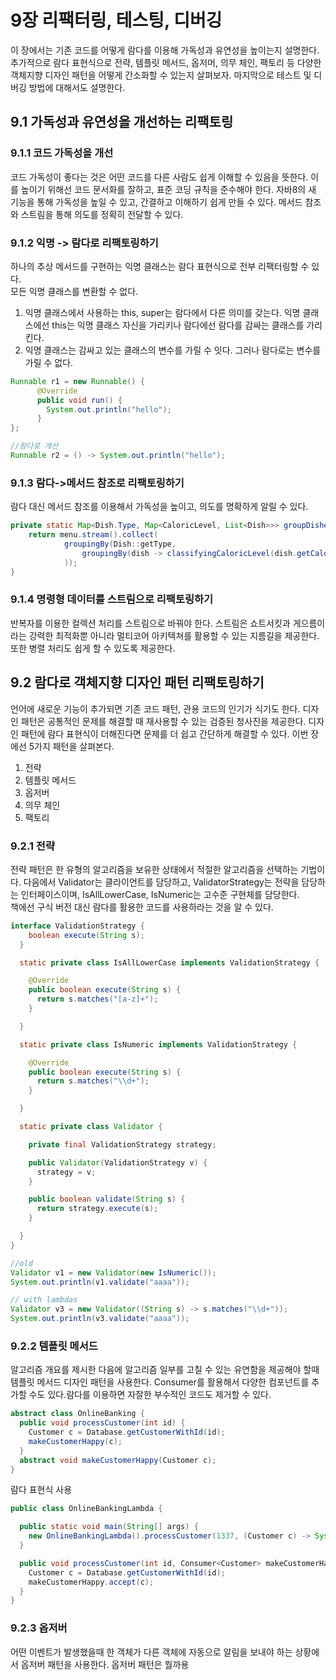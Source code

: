 # 9장 리팩터링, 테스팅, 디버깅
이 장에서는 기존 코드를 어떻게 람다를 이용해 가독성과 유연성을 높이는지 설명한다.
추가적으로 람다 표현식으로 전략, 템플릿 메서드, 옵저머, 의무 체인, 팩토리 등 다양한 객체지향 디자인 패턴을 어떻게
간소화할 수 있는지 살펴보자. 마지막으로 테스트 및 디버깅 방법에 대해서도 설명한다.

## 9.1 가독성과 유연성을 개선하는 리팩토링
### 9.1.1 코드 가독성을 개선
코드 가독성이 좋다는 것은 어떤 코드를 다른 사람도 쉽게 이해할 수 있음을 뜻한다.
이를 높이기 위해선 코드 문서화를 잘하고, 표준 코딩 규칙을 준수해야 한다.
자바8의 새 기능을 통해 가독성을 높일 수 있고, 간결하고 이해하기 쉽게 만들 수 있다.
메서드 참조와 스트림을 통해 의도를 정확히 전달할 수 있다.

### 9.1.2 익명 -> 람다로 리팩토링하기
하나의 추상 메서드를 구현하는 익명 클래스는 람다 표현식으로 전부 리팩터링할 수 있다.  
모든 익명 클래스를 변환할 수 없다.
1. 익명 클래스에서 사용하는 this, super는 람다에서 다른 의미를 갖는다. 익명 클래스에선 this는 익명 클래스 자신을 가리키나 람다에선 람다를 감싸는 클래스를 가리킨다.
2. 익명 클래스는 감싸고 있는 클래스의 변수를 가릴 수 잇다. 그러나 람다로는 변수를 가릴 수 없다.
````java
Runnable r1 = new Runnable() {
      @Override
      public void run() {
        System.out.println("hello");
      }
};

//람다로 개선
Runnable r2 = () -> System.out.println("hello");
````

### 9.1.3 람다->메서드 참조로 리팩토링하기
람다 대신 메서드 참조를 이용해서 가독성을 높이고, 의도를 명확하게 알릴 수 있다.
```java
private static Map<Dish.Type, Map<CaloricLevel, List<Dish>>> groupDishedByTypeAndCaloricLevel() {
    return menu.stream().collect(
            groupingBy(Dish::getType,
                groupingBy(dish -> classifyingCaloricLevel(dish.getCalories()))
            ));
}
```

### 9.1.4 명령형 데이터를 스트림으로 리팩토링하기
반복자를 이용한 컬렉션 처리를 스트림으로 바꿔야 한다. 스트림은 쇼트서킷과 게으름이라는 강력한 최적화뿐 아니라
멀티코어 아키텍쳐를 활용할 수 있는 지름길을 제공한다. 또한 병렬 처리도 쉽게 할 수 있도록 제공한다.

## 9.2 람다로 객체지향 디자인 패턴 리팩토링하기
언어에 새로운 기능이 추가되면 기존 코드 패턴, 관용 코드의 인기가 식기도 한다. 디자인 패턴은 공통적인 문제를
해결할 때 재사용할 수 있는 검증된 청사진을 제공한다. 디자인 패턴에 람다 표현식이 더해진다면 문제를 더 쉽고 간단하게
해결할 수 있다.
이번 장에선 5가지 패턴을 살펴본다.
1. 전략
2. 템플릿 메서드
3. 옵저버
4. 의무 체인
5. 팩토리

### 9.2.1 전략
전략 패턴은 한 유형의 알고리즘을 보유한 상태에서 적절한 알고리즘을 선택하는 기법이다.
다음에서 Validator는 클라이언트를 담당하고, ValidatorStrategy는 전략을 담당하는 인터페이스이며,
IsAllLowerCase, IsNumeric는 고수준 구현체를 담당한다.  
책에선 구식 버전 대신 람다를 활용한 코드를 사용하라는 것을 알 수 있다.
```java
interface ValidationStrategy {
    boolean execute(String s);
  }

  static private class IsAllLowerCase implements ValidationStrategy {

    @Override
    public boolean execute(String s) {
      return s.matches("[a-z]+");
    }

  }

  static private class IsNumeric implements ValidationStrategy {

    @Override
    public boolean execute(String s) {
      return s.matches("\\d+");
    }

  }

  static private class Validator {

    private final ValidationStrategy strategy;

    public Validator(ValidationStrategy v) {
      strategy = v;
    }

    public boolean validate(String s) {
      return strategy.execute(s);
    }

  }
}

//old
Validator v1 = new Validator(new IsNumeric());
System.out.println(v1.validate("aaaa"));

// with lambdas
Validator v3 = new Validator((String s) -> s.matches("\\d+"));
System.out.println(v3.validate("aaaa"));
```

### 9.2.2 템플릿 메서드
알고리즘 개요를 제시한 다음에 알고리즘 일부를 고칠 수 있는 유연함을 제공해야 할때 템플릿 메서드 디자인 패턴을 사용한다.
Consumer를 활용해서 다양한 컴포넌트를 추가할 수도 있다.람다를 이용하면 자잘한 부수적인 코드도 제거할 수 있다.
```java
abstract class OnlineBanking {
  public void processCustomer(int id) {
    Customer c = Database.getCustomerWithId(id);
    makeCustomerHappy(c);
  }
  abstract void makeCustomerHappy(Customer c);
}
```

람다 표현식 사용
```java
public class OnlineBankingLambda {

  public static void main(String[] args) {
    new OnlineBankingLambda().processCustomer(1337, (Customer c) -> System.out.println("Hello!"));
  }

  public void processCustomer(int id, Consumer<Customer> makeCustomerHappy) {
    Customer c = Database.getCustomerWithId(id);
    makeCustomerHappy.accept(c);
  }
}
```

### 9.2.3 옵저버
어떤 이벤트가 발생했을때 한 객체가 다른 객체에 자동으로 알림을 보내야 하는 상황에서 옵저버 패턴을 사용한다.
옵저버 패턴은 뭘까용
